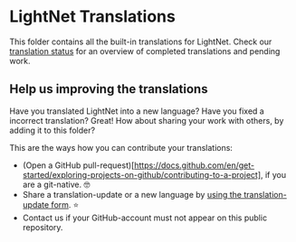 # LightNet Translations

This folder contains all the built-in translations for LightNet.
Check our [translation status](TRANSLATION-STATUS.md) for an overview of completed translations and pending work.

## Help us improving the translations

Have you translated LightNet into a new language? Have you fixed a incorrect translation? Great! How about sharing
your work with others, by adding it to this folder?

This are the ways how you can contribute your translations:

- (Open a GitHub pull-request)[https://docs.github.com/en/get-started/exploring-projects-on-github/contributing-to-a-project], if you are a git-native. 🤓
- Share a translation-update or a new language by [using the translation-update form](https://github.com/LightNetDev/LightNet/issues/new?template=---03-update-translations.yml). ⭐️
- Contact us if your GitHub-account must not appear on this public repository.
